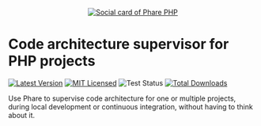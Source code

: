 <p align="center"><a href="https://pharephp.org/" title="Phare PHP website"><img src="https://user-images.githubusercontent.com/2951704/103174988-f4736780-4866-11eb-8ecb-503d2842ec60.png" alt="Social card of Phare PHP"></a></p>

# Code architecture supervisor for PHP projects

[![Latest Version](https://img.shields.io/github/release/phare/phare.svg?style=flat-square)](https://github.com/phare/phare/releases)
[![MIT Licensed](https://img.shields.io/badge/license-MIT-brightgreen.svg?style=flat-square)](LICENSE.md)
![Test Status](https://img.shields.io/github/workflow/status/phare/phare/run-tests?label=tests&style=flat-square)
[![Total Downloads](https://img.shields.io/packagist/dt/phare/phare.svg?style=flat-square)](https://packagist.org/packages/phare/phare)

Use Phare to supervise code architecture for one or multiple projects, during local development or continuous integration, without having to think about it.
